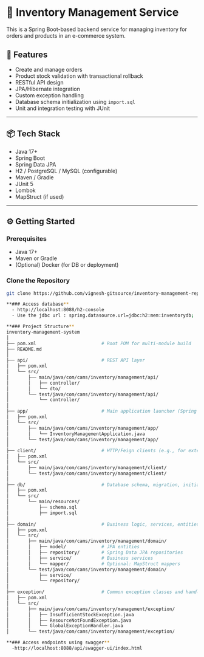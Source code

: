 # 🛒 Inventory Management Service

This is a Spring Boot-based backend service for managing inventory for orders and products in an e-commerce system.

## 🚀 Features

- Create and manage orders
- Product stock validation with transactional rollback
- RESTful API design
- JPA/Hibernate integration
- Custom exception handling
- Database schema initialization using `import.sql`
- Unit and integration testing with JUnit

---

## 📦 Tech Stack

- Java 17+
- Spring Boot
- Spring Data JPA
- H2 / PostgreSQL / MySQL (configurable)
- Maven / Gradle
- JUnit 5
- Lombok
- MapStruct (if used)

---

## ⚙️ Getting Started

### Prerequisites

- Java 17+
- Maven or Gradle
- (Optional) Docker (for DB or deployment)

### Clone the Repository

```bash
git clone https://github.com/vignesh-gitsource/inventory-management-repo.git

**### Access database**
  - http://localhost:8088/h2-console
  - Use the jdbc url : spring.datasource.url=jdbc:h2:mem:inventorydb;

**### Project Structure**
inventory-management-system
│
├── pom.xml                        # Root POM for multi-module build
├── README.md
│
├── api/                           # REST API layer
│   ├── pom.xml
│   └── src/
│       ├── main/java/com/cams/inventory/management/api/
│       │   ├── controller/
│       │   └── dto/
│       └── test/java/com/cams/inventory/management/api/
│           └── controller/
│
├── app/                           # Main application launcher (Spring Boot entry point)
│   ├── pom.xml
│   └── src/
│       ├── main/java/com/cams/inventory/management/app/
│       │   └── InventoryManagementApplication.java
│       └── test/java/com/cams/inventory/management/app/
│
├── client/                        # HTTP/Feign clients (e.g., for external services)
│   ├── pom.xml
│   └── src/
│       ├── main/java/com/cams/inventory/management/client/
│       └── test/java/com/cams/inventory/management/client/
│
├── db/                            # Database schema, migration, initial data
│   ├── pom.xml
│   └── src/
│       └── main/resources/
│           ├── schema.sql
│           ├── import.sql
│
├── domain/                        # Business logic, services, entities, repositories
│   ├── pom.xml
│   └── src/
│       ├── main/java/com/cams/inventory/management/domain/
│       │   ├── model/             # JPA entities
│       │   ├── repository/        # Spring Data JPA repositories
│       │   ├── service/           # Business services
│       │   └── mapper/            # Optional: MapStruct mappers
│       └── test/java/com/cams/inventory/management/domain/
│           ├── service/
│           └── repository/
│
├── exception/                     # Common exception classes and handlers
│   ├── pom.xml
│   └── src/
│       ├── main/java/com/cams/inventory/management/exception/
│       │   ├── InsufficientStockException.java
│       │   ├── ResourceNotFoundException.java
│       │   └── GlobalExceptionHandler.java
│       └── test/java/com/cams/inventory/management/exception/

**### Access endpoints using swagger**
  -http://localhost:8088/api/swagger-ui/index.html

